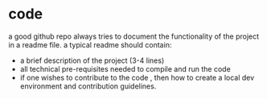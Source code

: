 # code
a good github repo always tries to document the functionality of the project in a readme file. a typical readme should contain:
-   a brief description of the project (3-4 lines)
-   all technical pre-requisites needed to compile and run the code
-   if one wishes to contribute to the code , then how to create a local dev environment and contribution guidelines.